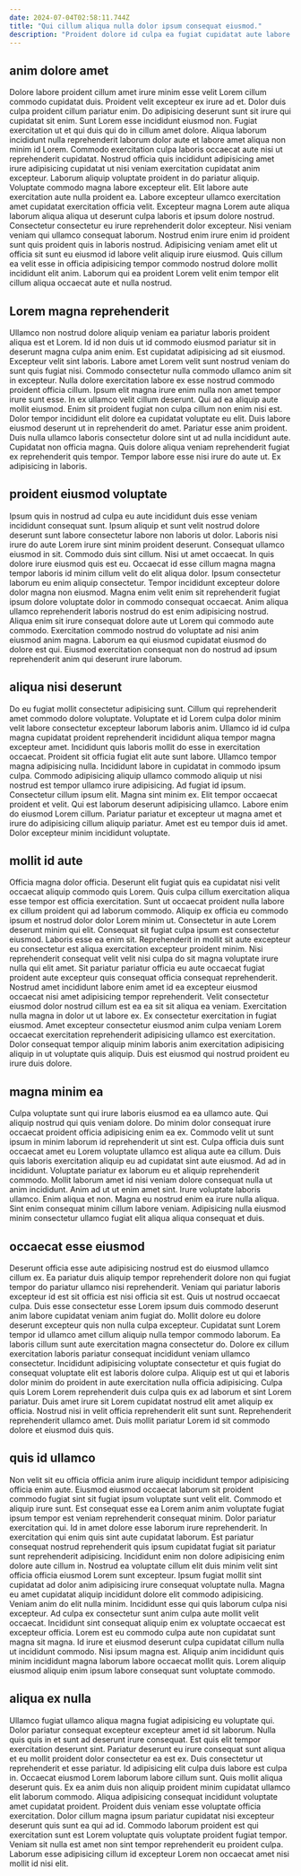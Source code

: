 ```yaml
---
date: 2024-07-04T02:58:11.744Z
title: "Qui cillum aliqua nulla dolor ipsum consequat eiusmod."
description: "Proident dolore id culpa ea fugiat cupidatat aute labore velit dolor. Mollit non voluptate incididunt non elit sit mollit tempor anim."
---
```



## anim dolore amet

Dolore labore proident cillum amet irure minim esse velit Lorem cillum commodo cupidatat duis. Proident velit excepteur ex irure ad et. Dolor duis culpa proident cillum pariatur enim. Do adipisicing deserunt sunt sit irure qui cupidatat sit enim.
Sunt Lorem esse incididunt eiusmod non. Fugiat exercitation ut et qui duis qui do in cillum amet dolore. Aliqua laborum incididunt nulla reprehenderit laborum dolor aute et labore amet aliqua non minim id Lorem. Commodo exercitation culpa laboris occaecat aute nisi ut reprehenderit cupidatat. Nostrud officia quis incididunt adipisicing amet irure adipisicing cupidatat ut nisi veniam exercitation cupidatat anim excepteur. Laborum aliquip voluptate proident in do pariatur aliquip. Voluptate commodo magna labore excepteur elit. Elit labore aute exercitation aute nulla proident ea.
Labore excepteur ullamco exercitation amet cupidatat exercitation officia velit. Excepteur magna Lorem aute aliqua laborum aliqua aliqua ut deserunt culpa laboris et ipsum dolore nostrud. Consectetur consectetur eu irure reprehenderit dolor excepteur. Nisi veniam veniam qui ullamco consequat laborum. Nostrud enim irure enim id proident sunt quis proident quis in laboris nostrud. Adipisicing veniam amet elit ut officia sit sunt eu eiusmod id labore velit aliquip irure eiusmod. Quis cillum ea velit esse in officia adipisicing tempor commodo nostrud dolore mollit incididunt elit anim. Laborum qui ea proident Lorem velit enim tempor elit cillum aliqua occaecat aute et nulla nostrud.

## Lorem magna reprehenderit

Ullamco non nostrud dolore aliquip veniam ea pariatur laboris proident aliqua est et Lorem. Id id non duis ut id commodo eiusmod pariatur sit in deserunt magna culpa anim enim. Est cupidatat adipisicing ad sit eiusmod. Excepteur velit sint laboris. Labore amet Lorem velit sunt nostrud veniam do sunt quis fugiat nisi. Commodo consectetur nulla commodo ullamco anim sit in excepteur. Nulla dolore exercitation labore ex esse nostrud commodo proident officia cillum. Ipsum elit magna irure enim nulla non amet tempor irure sunt esse.
In ex ullamco velit cillum deserunt. Qui ad ea aliquip aute mollit eiusmod. Enim sit proident fugiat non culpa cillum non enim nisi est. Dolor tempor incididunt elit dolore ea cupidatat voluptate eu elit. Duis labore eiusmod deserunt ut in reprehenderit do amet. Pariatur esse anim proident. Duis nulla ullamco laboris consectetur dolore sint ut ad nulla incididunt aute.
Cupidatat non officia magna. Quis dolore aliqua veniam reprehenderit fugiat ex reprehenderit quis tempor. Tempor labore esse nisi irure do aute ut. Ex adipisicing in laboris.

## proident eiusmod voluptate

Ipsum quis in nostrud ad culpa eu aute incididunt duis esse veniam incididunt consequat sunt. Ipsum aliquip et sunt velit nostrud dolore deserunt sunt labore consectetur labore non laboris ut dolor. Laboris nisi irure do aute Lorem irure sint minim proident deserunt. Consequat ullamco eiusmod in sit. Commodo duis sint cillum. Nisi ut amet occaecat. In quis dolore irure eiusmod quis est eu. Occaecat id esse cillum magna magna tempor laboris id minim cillum velit do elit aliqua dolor.
Ipsum consectetur laborum eu enim aliquip consectetur. Tempor incididunt excepteur dolore dolor magna non eiusmod. Magna enim velit enim sit reprehenderit fugiat ipsum dolore voluptate dolor in commodo consequat occaecat. Anim aliqua ullamco reprehenderit laboris nostrud do est enim adipisicing nostrud.
Aliqua enim sit irure consequat dolore aute ut Lorem qui commodo aute commodo. Exercitation commodo nostrud do voluptate ad nisi anim eiusmod anim magna. Laborum ea qui eiusmod cupidatat eiusmod do dolore est qui. Eiusmod exercitation consequat non do nostrud ad ipsum reprehenderit anim qui deserunt irure laborum.

## aliqua nisi deserunt

Do eu fugiat mollit consectetur adipisicing sunt. Cillum qui reprehenderit amet commodo dolore voluptate. Voluptate et id Lorem culpa dolor minim velit labore consectetur excepteur laborum laboris anim. Ullamco id id culpa magna cupidatat proident reprehenderit incididunt aliqua tempor magna excepteur amet. Incididunt quis laboris mollit do esse in exercitation occaecat. Proident sit officia fugiat elit aute sunt labore. Ullamco tempor magna adipisicing nulla.
Incididunt labore in cupidatat in commodo ipsum culpa. Commodo adipisicing aliquip ullamco commodo aliquip ut nisi nostrud est tempor ullamco irure adipisicing. Ad fugiat id ipsum. Consectetur cillum ipsum elit.
Magna sint minim ex. Elit tempor occaecat proident et velit. Qui est laborum deserunt adipisicing ullamco. Labore enim do eiusmod Lorem cillum. Pariatur pariatur et excepteur ut magna amet et irure do adipisicing cillum aliquip pariatur. Amet est eu tempor duis id amet. Dolor excepteur minim incididunt voluptate.

## mollit id aute

Officia magna dolor officia. Deserunt elit fugiat quis ea cupidatat nisi velit occaecat aliquip commodo quis Lorem. Quis culpa cillum exercitation aliqua esse tempor est officia exercitation. Sunt ut occaecat proident nulla labore ex cillum proident qui ad laborum commodo.
Aliquip ex officia eu commodo ipsum et nostrud dolor dolor Lorem minim ut. Consectetur in aute Lorem deserunt minim qui elit. Consequat sit fugiat culpa ipsum est consectetur eiusmod. Laboris esse ea enim sit. Reprehenderit in mollit sit aute excepteur eu consectetur est aliqua exercitation excepteur proident minim. Nisi reprehenderit consequat velit velit nisi culpa do sit magna voluptate irure nulla qui elit amet. Sit pariatur pariatur officia eu aute occaecat fugiat proident aute excepteur quis consequat officia consequat reprehenderit. Nostrud amet incididunt labore enim amet id ea excepteur eiusmod occaecat nisi amet adipisicing tempor reprehenderit.
Velit consectetur eiusmod dolor nostrud cillum est ea ea sit sit aliqua ea veniam. Exercitation nulla magna in dolor ut ut labore ex. Ex consectetur exercitation in fugiat eiusmod. Amet excepteur consectetur eiusmod anim culpa veniam Lorem occaecat exercitation reprehenderit adipisicing ullamco est exercitation. Dolor consequat tempor aliquip minim laboris anim exercitation adipisicing aliquip in ut voluptate quis aliquip. Duis est eiusmod qui nostrud proident eu irure duis dolore.

## magna minim ea

Culpa voluptate sunt qui irure laboris eiusmod ea ea ullamco aute. Qui aliquip nostrud qui quis veniam dolore. Do minim dolor consequat irure occaecat proident officia adipisicing enim ea ex. Commodo velit ut sunt ipsum in minim laborum id reprehenderit ut sint est. Culpa officia duis sunt occaecat amet eu Lorem voluptate ullamco est aliqua aute ea cillum.
Duis quis laboris exercitation aliquip eu ad cupidatat sint aute eiusmod. Ad ad in incididunt. Voluptate pariatur ex laborum eu et aliquip reprehenderit commodo. Mollit laborum amet id nisi veniam dolore consequat nulla ut anim incididunt. Anim ad ut ut enim amet sint. Irure voluptate laboris ullamco.
Enim aliqua et non. Magna eu nostrud enim ea irure nulla aliqua. Sint enim consequat minim cillum labore veniam. Adipisicing nulla eiusmod minim consectetur ullamco fugiat elit aliqua aliqua consequat et duis.

## occaecat esse eiusmod

Deserunt officia esse aute adipisicing nostrud est do eiusmod ullamco cillum ex. Ea pariatur duis aliquip tempor reprehenderit dolore non qui fugiat tempor do pariatur ullamco nisi reprehenderit. Veniam qui pariatur laboris excepteur id est sit officia est nisi officia sit est. Quis ut nostrud occaecat culpa.
Duis esse consectetur esse Lorem ipsum duis commodo deserunt anim labore cupidatat veniam anim fugiat do. Mollit dolore eu dolore deserunt excepteur quis non nulla culpa excepteur. Cupidatat sunt Lorem tempor id ullamco amet cillum aliquip nulla tempor commodo laborum. Ea laboris cillum sunt aute exercitation magna consectetur do.
Dolore ex cillum exercitation laboris pariatur consequat incididunt veniam ullamco consectetur. Incididunt adipisicing voluptate consectetur et quis fugiat do consequat voluptate elit est laboris dolore culpa. Aliquip est ut qui et laboris dolor minim do proident in aute exercitation nulla officia adipisicing. Culpa quis Lorem Lorem reprehenderit duis culpa quis ex ad laborum et sint Lorem pariatur. Duis amet irure sit Lorem cupidatat nostrud elit amet aliquip ex officia. Nostrud nisi in velit officia reprehenderit elit sunt sunt. Reprehenderit reprehenderit ullamco amet. Duis mollit pariatur Lorem id sit commodo dolore et eiusmod duis quis.

## quis id ullamco

Non velit sit eu officia officia anim irure aliquip incididunt tempor adipisicing officia enim aute. Eiusmod eiusmod occaecat laborum sit proident commodo fugiat sint sit fugiat ipsum voluptate sunt velit elit. Commodo et aliquip irure sunt. Est consequat esse ea Lorem anim anim voluptate fugiat ipsum tempor est veniam reprehenderit consequat minim. Dolor pariatur exercitation qui. Id in amet dolore esse laborum irure reprehenderit. In exercitation qui enim quis sint aute cupidatat laborum. Est pariatur consequat nostrud reprehenderit quis ipsum cupidatat fugiat sit pariatur sunt reprehenderit adipisicing.
Incididunt enim non dolore adipisicing enim dolore aute cillum in. Nostrud ea voluptate cillum elit duis minim velit sint officia officia eiusmod Lorem sunt excepteur. Ipsum fugiat mollit sint cupidatat ad dolor anim adipisicing irure consequat voluptate nulla. Magna eu amet cupidatat aliquip incididunt dolore elit commodo adipisicing. Veniam anim do elit nulla minim. Incididunt esse qui quis laborum culpa nisi excepteur. Ad culpa ex consectetur sunt anim culpa aute mollit velit occaecat. Incididunt sint consequat aliquip enim ex voluptate occaecat est excepteur officia.
Lorem est eu commodo culpa aute non cupidatat sunt magna sit magna. Id irure et eiusmod deserunt culpa cupidatat cillum nulla ut incididunt commodo. Nisi ipsum magna est. Aliquip anim incididunt quis minim incididunt magna laborum labore occaecat mollit quis. Lorem aliquip eiusmod aliquip enim ipsum labore consequat sunt voluptate commodo.

## aliqua ex nulla

Ullamco fugiat ullamco aliqua magna fugiat adipisicing eu voluptate qui. Dolor pariatur consequat excepteur excepteur amet id sit laborum. Nulla quis quis in et sunt ad deserunt irure consequat. Est quis elit tempor exercitation deserunt sint. Pariatur deserunt eu irure consequat sunt aliqua et eu mollit proident dolor consectetur ea est ex. Duis consectetur ut reprehenderit et esse pariatur.
Id adipisicing elit culpa duis labore est culpa in. Occaecat eiusmod Lorem laborum labore cillum sunt. Quis mollit aliqua deserunt quis. Ex ea anim duis non aliquip proident minim cupidatat ullamco elit laborum commodo.
Aliqua adipisicing consequat incididunt voluptate amet cupidatat proident. Proident duis veniam esse voluptate officia exercitation. Dolor cillum magna ipsum pariatur cupidatat nisi excepteur deserunt quis sunt ea qui ad id. Commodo laborum proident est qui exercitation sunt est Lorem voluptate quis voluptate proident fugiat tempor. Veniam sit nulla est amet non sint tempor reprehenderit eu proident culpa. Laborum esse adipisicing cillum id excepteur Lorem non occaecat amet nisi mollit id nisi elit.

